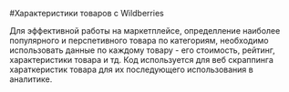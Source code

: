 #Характеристики товаров с Wildberries

Для эффективной работы на маркетплейсе, определление наиболее популярного и перспетивного товара по категориям, необходимо использовать данные по каждому товару - его стоимость, рейтинг, характеристики товара и тд. Код используется для веб скраппинга хараткеристик товара для их последующего использования в аналитике.
